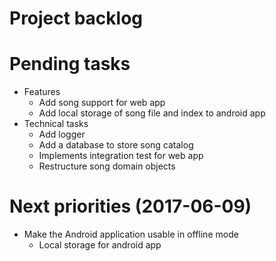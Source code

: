 # Project backlog

# Pending tasks

- Features
    - Add song support for web app
    - Add local storage of song file and index to android app
- Technical tasks
    - Add logger
    - Add a database to store song catalog
    - Implements integration test for web app
    - Restructure song domain objects

# Next priorities (2017-06-09)

- Make the Android application usable in offline mode
    - Local storage for android app
